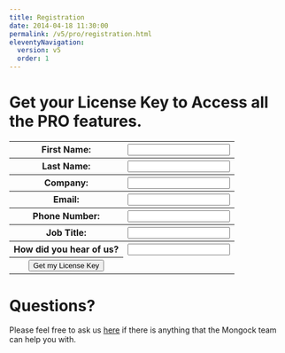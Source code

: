 ```yaml
---
title: Registration
date: 2014-04-18 11:30:00 
permalink: /v5/pro/registration.html
eleventyNavigation:
  version: v5
  order: 1
---
```


<script>

  //WIP Code
  function sendRequest(){
    var url = "https://getform.io/f/2300119f-54b1-40b4-8018-45d439a9affe";

    var xhr = new XMLHttpRequest();
    xhr.open("POST", url);

    xhr.setRequestHeader("Content-Type", "application/x-www-form-urlencoded");

    xhr.onreadystatechange = function () {
      if (xhr.readyState === 4) {
          console.log(xhr.status);
          console.log(xhr.responseText);
          if (xhr.status == 302) {
            location.href = "/pro/registration.html";
          }
          if (xhr.status == 429) {
            alert ("You must wait 60 seconds");
          }
      }};

    var name = document.getElementById("name").value;
    var lastname = document.getElementById("lastName").value;
    var company = document.getElementById("company").value;
    var email = document.getElementById("email").value;
    var phone = document.getElementById("phone").value;
    var title = document.getElementById("title").value;
    var feedback = document.getElementById("feedback").value;

    //ToDO: add validations

    var data = "name="+name+"&";
    var data += "lastname="+lastname+"&";
    var data += "company="+company+"&";
    var data += "email="+email+"&";
    var data += "phone="+phone+"&";
    var data += "title="+title+"&";
    var data += "feedback="+feedback;
              
    xhr.send(data);
  }
</script>

# Get your License Key to Access all the  <span class="professional">PRO</span> features. 

<table>
 <tr>
  <th>First Name:</th>
  <th><input type="text" id="name" name="name"/></th>
</tr>
<tr>
  <th>Last Name:</th>
  <th><input type="text" id="lastName" name="lastname"/></th>
</tr>
<tr>
  <th>Company:</th>
  <th><input type="text" id="company" name="company"/></th>
</tr>
<tr>
  <th>Email:</th>
  <th><input type="text" id="email" name="email"/></th>
</tr>
<tr>
  <th>Phone Number:</th>
  <th><input type="text" id="phone" name="phone"/></th>
</tr>
<tr>
  <th>Job Title:</th>
  <th><input type="text" id="title" name="title"/></th>
</tr>
<tr>
  <th>How did you hear of us?</th>
  <th><input type="text" id="feedback" name="feedback"/></th>
</tr>
</tr>
<th><button onClick="sendRequest();">Get my License Key</button> </th>
</tr>
</table>


# Questions? 

Please feel free to ask us [here](mailto:support@mongock.io) if there is anything that the Mongock team can help you with. 